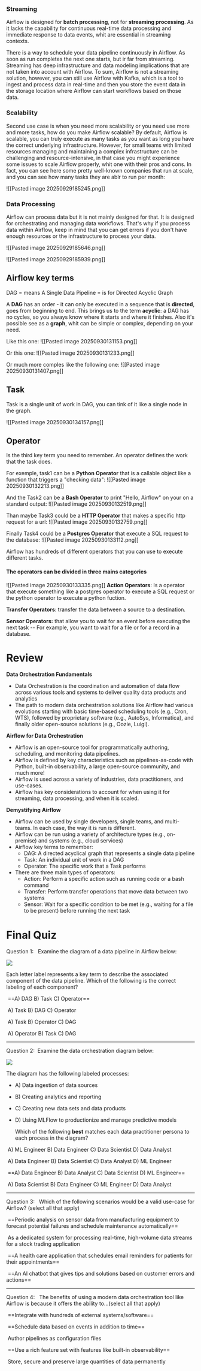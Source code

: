 
### Streaming
Airflow is designed for **batch processing**, not for **streaming processing**. As it lacks the capability for continuous real-time data processing and immediate response to data events, whit are essential in streaming contexts.

There is a way to schedule your data pipeline continuously in Airflow. As soon as run completes the next one starts, but ir far from streaming. Streaming has deep infrastructure and data modeling implications that are not taken into account with Airflow. To sum, Airflow is not a streaming solution, however, you can still use Airflow with Kafka, which is a tool to ingest and process data in real-time and then you store the event data in the storage location where Airflow can start workflows based on those data. 

### Scalability 
Second use case is when you need more scalability or you need use more and more tasks, how do you make Airflow scalable? By default, Airflow is scalable, you can truly execute as many tasks as you want as long you have the correct underlying infrastructure. However, for small teams with limited resources managing and maintaining a complex infrastructure can be challenging and resource-intensive, in that case you might experience some issues to scale Airflow properly, whit one with their pros and cons.
In fact, you can see here some pretty well-known companies that run at scale, and you can see how many tasks they are ablr to run per month:

![[Pasted image 20250929185245.png]]

### Data Processing 

Airflow can process data but it is not mainly designed for that. It is designed for orchestrating and managing data workflows. That's why if you process data within Airflow, keep in mind that you can get errors if you don't have enough resources or the infrastructure to process your data.

![[Pasted image 20250929185646.png]]

![[Pasted image 20250929185939.png]]

## Airflow key terms

DAG = means A Single Data Pipeline = is for Directed Acyclic Graph

A **DAG** has an order - it can only be executed in a sequence that is **directed**, goes from beginning to end. This brings us to the term **acyclic**: a DAG has no cycles, so you always know where it starts and where it finishes. Also it's possible see as a **graph**, whit can be simple or complex, depending on your need.

Like this one:
![[Pasted image 20250930131153.png]]

Or this one:
![[Pasted image 20250930131233.png]]

Or much more comples like the following one:
![[Pasted image 20250930131407.png]]

## Task 

Task is a single unit of work in DAG, you can tink of it like a single node in the graph.

![[Pasted image 20250930134157.png]]
## Operator

Is the third key term you need to remember. An operator defines the work that the task does.

For exemple, task1 can be a **Python Operator** that is a callable object like a function that triggers a "checking data":
![[Pasted image 20250930132213.png]]

And the Task2 can be a **Bash Operator** to print "Hello, Airflow" on your on a standard output:
![[Pasted image 20250930132519.png]]

Than maybe Task3 could be a **HTTP Operator** that makes a specific http request for a url:
![[Pasted image 20250930132759.png]]

Finally Task4 could be  a **Postgres Operator** that execute a SQL request to the database:
![[Pasted image 20250930133112.png]]


Airflow has hundreds of different operators that you can use to execute different tasks. 


#### The operators can be divided in three mains categories
![[Pasted image 20250930133335.png]]
**Action Operators**: Is a operator that execute something like a postgres operator to execute a SQL request or the python operator to execute a python fuction.

**Transfer Operators**: transfer the data between a source to a destination. 

**Sensor Operators:** that allow you to wait for an event before executing the next task -- For example, you want to wait for a file or for a record in a database.


# Review

**Data Orchestration Fundamentals**

- Data Orchestration is the coordination and automation of data flow across various tools and systems to deliver quality data products and analytics
- The path to modern data orchestration solutions like Airflow had various evolutions starting with basic time-based scheduling tools (e.g., Cron, WTS), followed by proprietary software (e.g., AutoSys, Informatica), and finally older open-source solutions (e.g., Oozie, Luigi).

**Airflow for Data Orchestration**

- Airflow is an open-source tool for programmatically authoring, scheduling, and monitoring data pipelines.
- Airflow is defined by key characteristics such as pipelines-as-code with Python, built-in observability, a large open-source community, and much more!
- Airflow is used across a variety of industries, data practitioners, and use-cases.
- Airflow has key considerations to account for when using it for streaming, data processing, and when it is scaled. 

**Demystifying** **Airflow**

- Airflow can be used by single developers, single teams, and multi-teams. In each case, the way it is run is different.
- Airflow can be run using a variety of architecture types (e.g., on-premise) and systems (e.g., cloud services)
- Airflow key terms to remember:
    - DAG: A directed acyclical graph that represents a single data pipeline
    - Task: An individual unit of work in a DAG
    - Operator: The specific work that a Task performs 
- There are three main types of operators:
    - Action: Perform a specific action such as running code or a bash command
    - Transfer: Perform transfer operations that move data between two systems
    - Sensor: Wait for a specific condition to be met (e.g., waiting for a file to be present) before running the next task

# Final Quiz
Question 1:  
Examine the diagram of a data pipeline in Airflow below:   
  
![](https://everpath-course-content.s3-accelerate.amazonaws.com/instructor%2Fbelfihqbftwug198kgznm1s9j%2Fpublic%2F1710657347%2FGroup+982.1710657347664.png)

Each letter label represents a key term to describe the associated component of the data pipeline. Which of the following is the correct labeling of each component? 

 ==A) DAG B) Task C) Operator==

 A) Task B) DAG C) Operator

 A) Task B) Operator C) DAG

 A) Operator B) Task C) DAG
____
Question 2: 
Examine the data orchestration diagram below: 

![](https://everpath-course-content.s3-accelerate.amazonaws.com/instructor%2Fbelfihqbftwug198kgznm1s9j%2Fpublic%2F1710659169%2FGroup+989.1710659168733.png)

The diagram has the following labeled processes:

- A) Data ingestion of data sources
- B) Creating analytics and reporting
- C) Creating new data sets and data products
- D) Using MLFlow to productionize and manage predictive models  
      
    Which of the following **best** matches each data practitioner persona to each process in the diagram?

 A) ML Engineer B) Data Engineer C) Data Scientist D) Data Analyst

 A) Data Engineer B) Data Scientist C) Data Analyst D) ML Engineer

 ==A) Data Engineer B) Data Analyst C) Data Scientist D) ML Engineer==

 A) Data Scientist B) Data Engineer C) ML Engineer D) Data Analyst
____

Question 3:  
Which of the following scenarios would be a valid use-case for Airflow? (select all that apply)

 ==Periodic analysis on sensor data from manufacturing equipment to forecast potential failures and schedule maintenance automatically==

 As a dedicated system for processing real-time, high-volume data streams for a stock trading application

 ==A health care application that schedules email reminders for patients for their appointments==

 ==An AI chatbot that gives tips and solutions based on customer errors and actions==
 
___
Question 4:  
The benefits of using a modern data orchestration tool like Airflow is because it offers the ability to...(select all that apply)

 ==Integrate with hundreds of external systems/software==

 ==Schedule data based on events in addition to time==

 Author pipelines as configuration files

 ==Use a rich feature set with features like built-in observability==

 Store, secure and preserve large quantities of data permanently